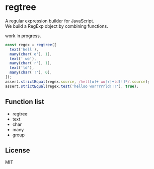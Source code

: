 # regtree
A regular expression builder for JavaScript.  
We build a RegExp object by combining functions.  
  
work in progress.

```ts
const regex = regtree([
  text('hell'),
  many(char('o'), 1),
  text(' wo'),
  many(char('r'), 1),
  text('ld'),
  many(char('!'), 0),
]);
assert.strictEqual(regex.source, /hell[o]+ wo[r]+ld[!]*/.source);
assert.strictEqual(regex.test('helloo worrrrrld!!!'), true);
```

## Function list
- regtree
- text
- char
- many
- group

## License
MIT
